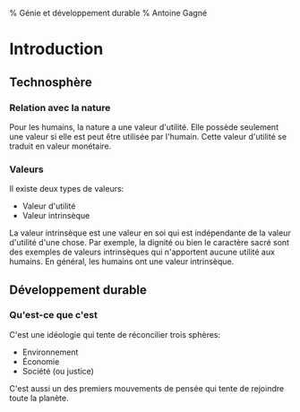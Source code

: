 % Génie et développement durable
% Antoine Gagné

# Introduction

## Technosphère

### Relation avec la nature

Pour  les   humains,  la   nature  a  une   valeur  d'utilité.   Elle  possède
seulement    une   valeur    si   elle    est   peut    être   utilisée    par
l'humain.   Cette   valeur  d'utilité   se   traduit   en  valeur   monétaire.

### Valeurs

Il existe deux types de valeurs:

- Valeur d'utilité
- Valeur intrinsèque

La valeur intrinsèque est une valeur en  soi qui est indépendante de la valeur
d'utilité  d'une  chose.  Par  exemple,  la  dignité  ou  bien  le  caractère
sacré  sont  des  exemples  de valeurs  intrinsèques  qui  n'apportent  aucune
utilité aux  humains. En  général, les humains  ont une  valeur intrinsèque.

## Développement durable

### Qu'est-ce que c'est

C'est une idéologie qui tente de réconcilier trois sphères:

- Environnement
- Économie
- Société (ou justice)

C'est aussi un des premiers mouvements de pensée qui tente de rejoindre toute la planète.
